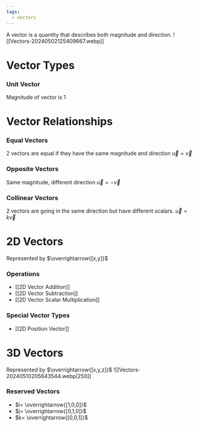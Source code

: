 ```yaml
---
tags:
  - vectors
---
```

A vector is a quantity that describes both magnitude and direction.
![[Vectors-20240502125409667.webp]]
# Vector Types
### Unit Vector
Magnitude of vector is 1
# Vector Relationships
### Equal Vectors
2 vectors are equal if they have the same magnitude and direction
$\vec{u} = \vec{v}$
### Opposite Vectors
Same magnitude, different direction
$\vec{u}=-\vec{v}$
### Collinear Vectors
2 vectors are going in the same direction but have different scalars.
$\vec{u}=k\vec{v}$
# 2D Vectors
Represented by $\overrightarrow{[x,y]}$
### Operations
- [[2D Vector Addition]]
- [[2D Vector Subtraction]]
- [[2D Vector Scalar Multiplication]]
### Special Vector Types
- [[2D Position Vector]]
# 3D Vectors
Represented by $\overrightarrow{[x,y,z]}$ 
![[Vectors-20240510205643544.webp|250]]
### Reserved Vectors
- $i= \overrightarrow{[1,0,0]}$
- $j= \overrightarrow{[0,1,0]}$
- $k= \overrightarrow{[0,0,1]}$